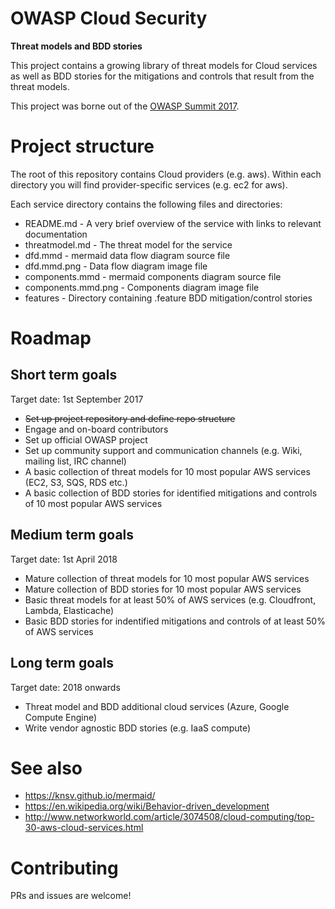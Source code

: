 # OWASP Cloud Security

**Threat models and BDD stories**

This project contains a growing library of threat models for Cloud services as well as BDD stories for the mitigations and controls that result from the threat models.

This project was borne out of the [OWASP Summit 2017](https://owaspsummit.org/).

# Project structure

The root of this repository contains Cloud providers (e.g. aws). Within each directory you will find provider-specific services (e.g. ec2 for aws).

Each service directory contains the following files and directories:

* README.md - A very brief overview of the service with links to relevant documentation
* threatmodel.md - The threat model for the service
* dfd.mmd - mermaid data flow diagram source file
* dfd.mmd.png - Data flow diagram image file
* components.mmd - mermaid components diagram source file
* components.mmd.png - Components diagram image file
* features - Directory containing .feature BDD mitigation/control stories

# Roadmap

## Short term goals

Target date: 1st September 2017

* ~~Set up project repository and define repo structure~~
* Engage and on-board contributors
* Set up official OWASP project
* Set up community support and communication channels (e.g. Wiki, mailing list, IRC channel)
* A basic collection of threat models for 10 most popular AWS services (EC2, S3, SQS, RDS etc.)
* A basic collection of BDD stories for identified mitigations and controls of 10 most popular AWS services

## Medium term goals

Target date: 1st April 2018

* Mature collection of threat models for 10 most popular AWS services
* Mature collection of BDD stories for 10 most popular AWS services
* Basic threat models for at least 50% of AWS services (e.g. Cloudfront, Lambda, Elasticache)
* Basic BDD stories for indentified mitigations and controls of at least 50% of AWS services

## Long term goals

Target date: 2018 onwards

* Threat model and BDD additional cloud services (Azure, Google Compute Engine)
* Write vendor agnostic BDD stories (e.g. IaaS compute)

# See also

* https://knsv.github.io/mermaid/
* https://en.wikipedia.org/wiki/Behavior-driven_development
* http://www.networkworld.com/article/3074508/cloud-computing/top-30-aws-cloud-services.html

# Contributing

PRs and issues are welcome!
